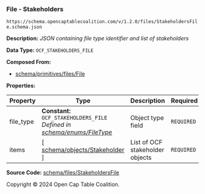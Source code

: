 ### File - Stakeholders

`https://schema.opencaptablecoalition.com/v/1.2.0/files/StakeholdersFile.schema.json`

**Description:** _JSON containing file type identifier and list of stakeholders_

**Data Type:** `OCF_STAKEHOLDERS_FILE`

**Composed From:**

- [schema/primitives/files/File](../primitives/files/File.md)

**Properties:**

| Property  | Type                                                                                                 | Description                     | Required   |
| --------- | ---------------------------------------------------------------------------------------------------- | ------------------------------- | ---------- |
| file_type | **Constant:** `OCF_STAKEHOLDERS_FILE`</br>_Defined in [schema/enums/FileType](../enums/FileType.md)_ | Object type field               | `REQUIRED` |
| items     | [ [schema/objects/Stakeholder](../objects/Stakeholder.md) ]                                          | List of OCF stakeholder objects | `REQUIRED` |

**Source Code:** [schema/files/StakeholdersFile](../../../../schema/files/StakeholdersFile.schema.json)

Copyright © 2024 Open Cap Table Coalition.
